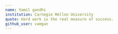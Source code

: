 ```yaml
---
name: Vamil gandhi
institution: Carnegie Mellon University
quote: Hard work is the real measure of success.
github_user: vamgan
---
```

